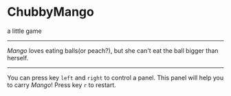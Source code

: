# ChubbyMango
a little game
***
_Mango_ loves eating balls(or peach?), but she can't eat the ball bigger than herself.
***
You can press key `left` and `right` to control a panel. This panel will help you to carry _Mango_!
Press key `r` to restart.
